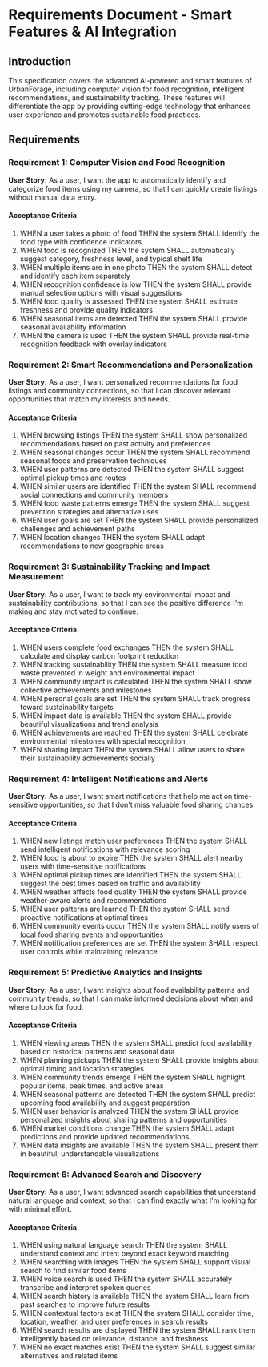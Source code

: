 # Requirements Document - Smart Features & AI Integration

## Introduction

This specification covers the advanced AI-powered and smart features of UrbanForage, including computer vision for food recognition, intelligent recommendations, and sustainability tracking. These features will differentiate the app by providing cutting-edge technology that enhances user experience and promotes sustainable food practices.

## Requirements

### Requirement 1: Computer Vision and Food Recognition

**User Story:** As a user, I want the app to automatically identify and categorize food items using my camera, so that I can quickly create listings without manual data entry.

#### Acceptance Criteria

1. WHEN a user takes a photo of food THEN the system SHALL identify the food type with confidence indicators
2. WHEN food is recognized THEN the system SHALL automatically suggest category, freshness level, and typical shelf life
3. WHEN multiple items are in one photo THEN the system SHALL detect and identify each item separately
4. WHEN recognition confidence is low THEN the system SHALL provide manual selection options with visual suggestions
5. WHEN food quality is assessed THEN the system SHALL estimate freshness and provide quality indicators
6. WHEN seasonal items are detected THEN the system SHALL provide seasonal availability information
7. WHEN the camera is used THEN the system SHALL provide real-time recognition feedback with overlay indicators

### Requirement 2: Smart Recommendations and Personalization

**User Story:** As a user, I want personalized recommendations for food listings and community connections, so that I can discover relevant opportunities that match my interests and needs.

#### Acceptance Criteria

1. WHEN browsing listings THEN the system SHALL show personalized recommendations based on past activity and preferences
2. WHEN seasonal changes occur THEN the system SHALL recommend seasonal foods and preservation techniques
3. WHEN user patterns are detected THEN the system SHALL suggest optimal pickup times and routes
4. WHEN similar users are identified THEN the system SHALL recommend social connections and community members
5. WHEN food waste patterns emerge THEN the system SHALL suggest prevention strategies and alternative uses
6. WHEN user goals are set THEN the system SHALL provide personalized challenges and achievement paths
7. WHEN location changes THEN the system SHALL adapt recommendations to new geographic areas

### Requirement 3: Sustainability Tracking and Impact Measurement

**User Story:** As a user, I want to track my environmental impact and sustainability contributions, so that I can see the positive difference I'm making and stay motivated to continue.

#### Acceptance Criteria

1. WHEN users complete food exchanges THEN the system SHALL calculate and display carbon footprint reduction
2. WHEN tracking sustainability THEN the system SHALL measure food waste prevented in weight and environmental impact
3. WHEN community impact is calculated THEN the system SHALL show collective achievements and milestones
4. WHEN personal goals are set THEN the system SHALL track progress toward sustainability targets
5. WHEN impact data is available THEN the system SHALL provide beautiful visualizations and trend analysis
6. WHEN achievements are reached THEN the system SHALL celebrate environmental milestones with special recognition
7. WHEN sharing impact THEN the system SHALL allow users to share their sustainability achievements socially

### Requirement 4: Intelligent Notifications and Alerts

**User Story:** As a user, I want smart notifications that help me act on time-sensitive opportunities, so that I don't miss valuable food sharing chances.

#### Acceptance Criteria

1. WHEN new listings match user preferences THEN the system SHALL send intelligent notifications with relevance scoring
2. WHEN food is about to expire THEN the system SHALL alert nearby users with time-sensitive notifications
3. WHEN optimal pickup times are identified THEN the system SHALL suggest the best times based on traffic and availability
4. WHEN weather affects food quality THEN the system SHALL provide weather-aware alerts and recommendations
5. WHEN user patterns are learned THEN the system SHALL send proactive notifications at optimal times
6. WHEN community events occur THEN the system SHALL notify users of local food sharing events and opportunities
7. WHEN notification preferences are set THEN the system SHALL respect user controls while maintaining relevance

### Requirement 5: Predictive Analytics and Insights

**User Story:** As a user, I want insights about food availability patterns and community trends, so that I can make informed decisions about when and where to look for food.

#### Acceptance Criteria

1. WHEN viewing areas THEN the system SHALL predict food availability based on historical patterns and seasonal data
2. WHEN planning pickups THEN the system SHALL provide insights about optimal timing and location strategies
3. WHEN community trends emerge THEN the system SHALL highlight popular items, peak times, and active areas
4. WHEN seasonal patterns are detected THEN the system SHALL predict upcoming food availability and suggest preparation
5. WHEN user behavior is analyzed THEN the system SHALL provide personalized insights about sharing patterns and opportunities
6. WHEN market conditions change THEN the system SHALL adapt predictions and provide updated recommendations
7. WHEN data insights are available THEN the system SHALL present them in beautiful, understandable visualizations

### Requirement 6: Advanced Search and Discovery

**User Story:** As a user, I want advanced search capabilities that understand natural language and context, so that I can find exactly what I'm looking for with minimal effort.

#### Acceptance Criteria

1. WHEN using natural language search THEN the system SHALL understand context and intent beyond exact keyword matching
2. WHEN searching with images THEN the system SHALL support visual search to find similar food items
3. WHEN voice search is used THEN the system SHALL accurately transcribe and interpret spoken queries
4. WHEN search history is available THEN the system SHALL learn from past searches to improve future results
5. WHEN contextual factors exist THEN the system SHALL consider time, location, weather, and user preferences in search results
6. WHEN search results are displayed THEN the system SHALL rank them intelligently based on relevance, distance, and freshness
7. WHEN no exact matches exist THEN the system SHALL suggest similar alternatives and related items